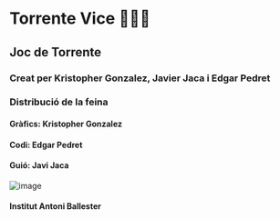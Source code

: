 # Torrente Vice 🚬💶🔪
## Joc de Torrente
### Creat per Kristopher Gonzalez, Javier Jaca i Edgar Pedret
### Distribució de la feina
#### Gràfics: Kristopher Gonzalez
#### Codi: Edgar Pedret 
#### Guió: Javi Jaca
![image](https://github.com/user-attachments/assets/d805a53e-4b6b-411f-ac53-519fdae5fd1a)
#### Institut Antoni Ballester
